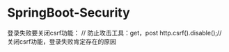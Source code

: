 # SpringBoot-Security

登录失败要关闭csrf功能：
 // 防止攻击工具：get，post
        http.csrf().disable();//关闭csrf功能，登录失败肯定存在的原因

